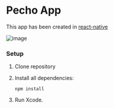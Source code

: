 # Pecho App

This app has been created in [react-native](https://github.com/facebook/react-native)

![image](https://raw.githubusercontent.com/paranoida/IcelandEarthquakes/master/preview.png)

### Setup

1. Clone repository
2. Install all dependencies:

	```
	npm install
	```
3. Run Xcode.